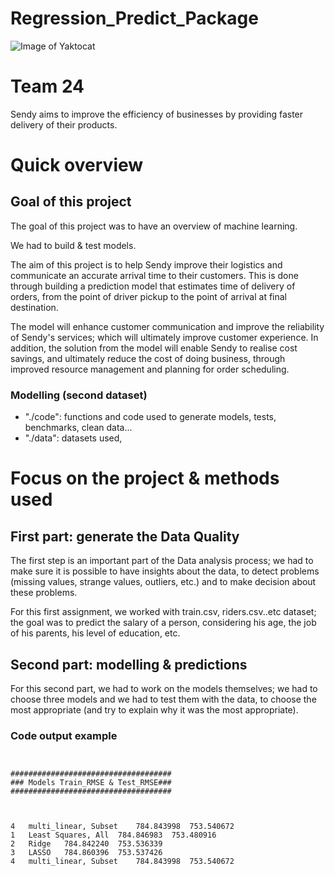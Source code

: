 
# Regression_Predict_Package
![Image of Yaktocat](https://cdn1.vc4a.com/media/2015/12/Sendy-delivery-900x322.jpg)

# Team 24

Sendy aims to improve the efficiency of businesses by providing faster delivery of their products.

# Quick overview

## Goal of this project

The goal of this project was to have an overview of machine learning. 

We had to build & test models.

The aim of this project is to help Sendy improve their logistics and communicate an accurate arrival time to their customers. This is done through building a prediction model that estimates time of delivery of orders, from the point of driver pickup to the point of arrival at final destination.

The model will enhance customer communication and improve the reliability of Sendy's services; which will ultimately improve customer experience. In addition, the solution from the model will enable Sendy to realise cost savings, and ultimately reduce the cost of doing business, through improved resource management and planning for order scheduling.



### Modelling (second dataset)

- "./code": functions and code used to generate models, tests, benchmarks, clean data...
- "./data": datasets used,


# Focus on the project & methods used

## First part: generate the Data Quality

The first step is an important part of the Data analysis process; we had to make sure it is possible to have insights about the data, to detect problems (missing values, strange values, outliers, etc.) and to make decision about these problems.

For this first assignment, we worked with train.csv, riders.csv..etc dataset; the goal was to predict the salary of a person, considering his age, the job of his parents, his level of education, etc.


## Second part: modelling & predictions

For this second part, we had to work on the models themselves; we had to choose three models and we had to test them with the data, to choose the most appropriate (and try to explain why it was the most appropriate).


### Code output example

```


####################################
### Models Train_RMSE & Test_RMSE###
####################################


 	
4 	multi_linear, Subset 	784.843998 	753.540672 
1 	Least Squares, All 	784.846983 	753.480916
2 	Ridge 	784.842240 	753.536339
3 	LASSO 	784.860396 	753.537426
4 	multi_linear, Subset 	784.843998 	753.540672


```

